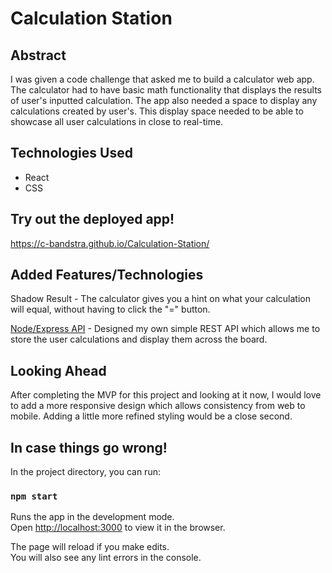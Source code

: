 # Calculation Station

## Abstract

I was given a code challenge that asked me to build a calculator web app. The calculator had to have basic math functionality that displays the results of user's inputted calculation. The app also needed a space to display any calculations created by user's. This display space needed to be able to showcase all user calculations in close to real-time.

## Technologies Used

- React
- CSS

## Try out the deployed app!

https://c-bandstra.github.io/Calculation-Station/

## Added Features/Technologies

Shadow Result - The calculator gives you a hint on what your calculation will equal, without having to click the "=" button.

[Node/Express API](https://github.com/C-Bandstra/Calculation-Station-API) - Designed my own simple REST API which allows me to store the user calculations and display them across the board.

## Looking Ahead

After completing the MVP for this project and looking at it now, I would love to add a more responsive design which allows consistency from web to mobile. Adding a little more refined styling would be a close second.


## In case things go wrong!

In the project directory, you can run:

### `npm start`

Runs the app in the development mode.\
Open [http://localhost:3000](http://localhost:3000) to view it in the browser.

The page will reload if you make edits.\
You will also see any lint errors in the console.
